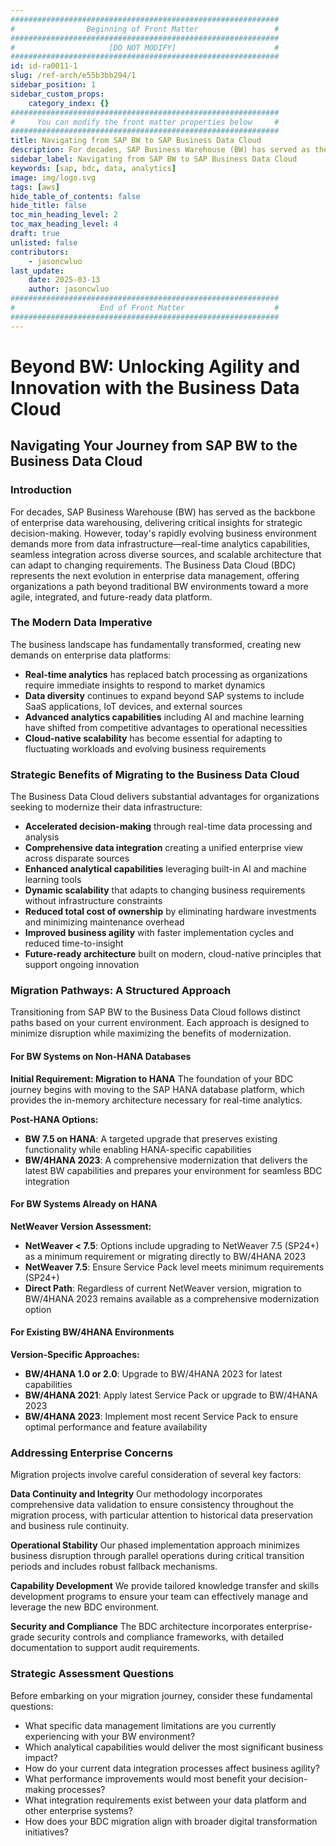 ```yaml
---
############################################################
#                Beginning of Front Matter                 #
############################################################
#                     [DO NOT MODIFY]                      #
############################################################
id: id-ra0011-1
slug: /ref-arch/e55b3bb294/1
sidebar_position: 1
sidebar_custom_props:
    category_index: {}
############################################################
#     You can modify the front matter properties below     #
############################################################
title: Navigating from SAP BW to SAP Business Data Cloud
description: For decades, SAP Business Warehouse (BW) has served as the backbone of enterprise data warehousing, delivering critical insights for strategic decision-making. However, today&#39;s rapidly evolving business environment demands more from data infrastructure—real-time analytics capabilities, seamless integration across diverse sources, and scalable architecture that can adapt to changing requirements. The Business Data Cloud (BDC) represents the next evolution in enterprise data management, offering organizations a path beyond traditional BW environments toward a more agile, integrated, and future-ready data platform.
sidebar_label: Navigating from SAP BW to SAP Business Data Cloud
keywords: [sap, bdc, data, analytics]
image: img/logo.svg
tags: [aws]
hide_table_of_contents: false
hide_title: false
toc_min_heading_level: 2
toc_max_heading_level: 4
draft: true
unlisted: false
contributors:
    - jasoncwluo
last_update:
    date: 2025-03-13
    author: jasoncwluo
############################################################
#                   End of Front Matter                    #
############################################################
---
```


# Beyond BW: Unlocking Agility and Innovation with the Business Data Cloud

## Navigating Your Journey from SAP BW to the Business Data Cloud

### Introduction

For decades, SAP Business Warehouse (BW) has served as the backbone of enterprise data warehousing, delivering critical insights for strategic decision-making. However, today's rapidly evolving business environment demands more from data infrastructure—real-time analytics capabilities, seamless integration across diverse sources, and scalable architecture that can adapt to changing requirements. The Business Data Cloud (BDC) represents the next evolution in enterprise data management, offering organizations a path beyond traditional BW environments toward a more agile, integrated, and future-ready data platform.

### The Modern Data Imperative

The business landscape has fundamentally transformed, creating new demands on enterprise data platforms:

- **Real-time analytics** has replaced batch processing as organizations require immediate insights to respond to market dynamics
- **Data diversity** continues to expand beyond SAP systems to include SaaS applications, IoT devices, and external sources
- **Advanced analytics capabilities** including AI and machine learning have shifted from competitive advantages to operational necessities
- **Cloud-native scalability** has become essential for adapting to fluctuating workloads and evolving business requirements

### Strategic Benefits of Migrating to the Business Data Cloud

The Business Data Cloud delivers substantial advantages for organizations seeking to modernize their data infrastructure:

- **Accelerated decision-making** through real-time data processing and analysis
- **Comprehensive data integration** creating a unified enterprise view across disparate sources
- **Enhanced analytical capabilities** leveraging built-in AI and machine learning tools
- **Dynamic scalability** that adapts to changing business requirements without infrastructure constraints
- **Reduced total cost of ownership** by eliminating hardware investments and minimizing maintenance overhead
- **Improved business agility** with faster implementation cycles and reduced time-to-insight
- **Future-ready architecture** built on modern, cloud-native principles that support ongoing innovation

### Migration Pathways: A Structured Approach

Transitioning from SAP BW to the Business Data Cloud follows distinct paths based on your current environment. Each approach is designed to minimize disruption while maximizing the benefits of modernization.

#### For BW Systems on Non-HANA Databases

**Initial Requirement: Migration to HANA**
The foundation of your BDC journey begins with moving to the SAP HANA database platform, which provides the in-memory architecture necessary for real-time analytics.

**Post-HANA Options:**
- **BW 7.5 on HANA**: A targeted upgrade that preserves existing functionality while enabling HANA-specific capabilities
- **BW/4HANA 2023**: A comprehensive modernization that delivers the latest BW capabilities and prepares your environment for seamless BDC integration

#### For BW Systems Already on HANA

**NetWeaver Version Assessment:**
- **NetWeaver < 7.5**: Options include upgrading to NetWeaver 7.5 (SP24+) as a minimum requirement or migrating directly to BW/4HANA 2023
- **NetWeaver 7.5**: Ensure Service Pack level meets minimum requirements (SP24+)
- **Direct Path**: Regardless of current NetWeaver version, migration to BW/4HANA 2023 remains available as a comprehensive modernization option

#### For Existing BW/4HANA Environments

**Version-Specific Approaches:**
- **BW/4HANA 1.0 or 2.0**: Upgrade to BW/4HANA 2023 for latest capabilities
- **BW/4HANA 2021**: Apply latest Service Pack or upgrade to BW/4HANA 2023
- **BW/4HANA 2023**: Implement most recent Service Pack to ensure optimal performance and feature availability

### Addressing Enterprise Concerns

Migration projects involve careful consideration of several key factors:

**Data Continuity and Integrity**
Our methodology incorporates comprehensive data validation to ensure consistency throughout the migration process, with particular attention to historical data preservation and business rule continuity.

**Operational Stability**
Our phased implementation approach minimizes business disruption through parallel operations during critical transition periods and includes robust fallback mechanisms.

**Capability Development**
We provide tailored knowledge transfer and skills development programs to ensure your team can effectively manage and leverage the new BDC environment.

**Security and Compliance**
The BDC architecture incorporates enterprise-grade security controls and compliance frameworks, with detailed documentation to support audit requirements.

### Strategic Assessment Questions

Before embarking on your migration journey, consider these fundamental questions:

- What specific data management limitations are you currently experiencing with your BW environment?
- Which analytical capabilities would deliver the most significant business impact?
- How do your current data integration processes affect business agility?
- What performance improvements would most benefit your decision-making processes?
- What integration requirements exist between your data platform and other enterprise systems?
- How does your BDC migration align with broader digital transformation initiatives?